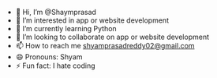 - 👋 Hi, I’m @Shaymprasad
- 👀 I’m interested in app or website development
- 🌱 I’m currently learning Python
- 💞️ I’m looking to collaborate on app or website development
- 📫 How to reach me shyamprasadreddy02@gmail.com
- 😄 Pronouns: Shyam
- ⚡ Fun fact: I hate coding

<!---
Shaymprasad/Shaymprasad is a ✨ special ✨ repository because its `README.md` (this file) appears on your GitHub profile.
You can click the Preview link to take a look at your changes.
--->
